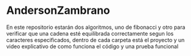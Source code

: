 # AndersonZambrano

En este repositorio estarán dos algoritmos, uno de fibonacci y otro para verificar que una cadena esté equilibrada
 correctamente segun los caracteres especificados, dentro de cada carpeta está el proyecto y un video explicativo de 
como funciona el código y una prueba funcional
